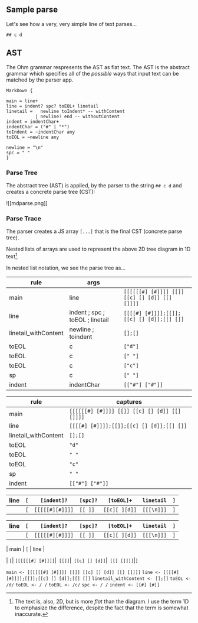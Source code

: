 ## Sample parse
Let's see how a very, very simple line of text parses...

`## c d`

## AST

The Ohm grammar respresents the AST as flat text.  The AST is the abstract grammar which specifies all of the *possible* ways that input text can be matched by the parser app.

```
MarkDown {

main = line+
line = indent? spc? toEOL+ linetail
linetail =   newline toIndent* -- withContent
           | newline? end -- withoutContent
indent = indentChar+
indentChar = ("#" | "*")
toIndent = ~indentChar any
toEOL = ~newline any

newline = "\n"
spc = " "
}
```

### Parse Tree

The abstract tree (AST) is applied, by the parser to the string `## c d` and creates a concrete parse tree (CST):


![[mdparse.png]]

### Parse Trace
The parser creates a JS array `[...]` that is the final CST (concrete parse tree).

Nested lists of arrays are used to represent the above 2D tree diagram in 1D text[^1d].

[^1d]: The text is, also, 2D, but is more *flat* than the diagram.  I use the term 1D to emphasize the difference, despite the fact that the term is somewhat inaccurate.

In nested list notation, we see the parse tree as...

| rule | args | |
| ---- | ---- | -------------------------------------------- |
| main | line | `[[[[[[#] [#]]]] [[]] [[c] [] [d]] [[] []]]]` |
| line | indent ; spc ; toEOL ; linetail | `[[[[#] [#]]]];[[]];[[c] [] [d]];[[] []]` |
| linetail_withContent | newline ; toindent | `[];[]` |
| toEOL | c | `["d"]` |
| toEOL | c | `[" "]` |
| toEOL | c | `["c"]` |
| sp | c | `[" "]` |
| indent | indentChar | `[["#"] ["#"]]` |




| rule | captures |
| ---- | -------------------------------------------- |
| main | `[[[[[[#] [#]]]] [[]] [[c] [] [d]] [[] []]]]` |
| line | `[[[[#] [#]]]];[[]];[[c] [] [d]];[[] []]` |
| linetail_withContent | `[];[]` |
| toEOL | `"d"` |
| toEOL | `" "` |
| toEOL | `"c"` |
| sp | `" "` |
| indent | `[["#"] ["#"]]` |


| line | `[` | `[indent]?`       | `[spc]?` | `[toEOL]+`    | `linetail` | `]` |
| ---- | --- | ---------------- | -------- | ------------- | ---------- | --- |
|      |  `[`  |  `[[[[[#][#]]]]` | `[[ ]]`  | `[[c][ ][d]]` | `[[[\n]]]` | `]`     |

| line | `[` | `[indent]?`       | `[spc]?` | `[toEOL]+`    | `linetail` | `]` |
| ---- | --- | ---------------- | -------- | ------------- | ---------- | --- |
|      |  `[`  |  `[[[[[#][#]]]]` | `[[ ]]`  | `[[c][ ][d]]` | `[[[\n]]]` | `]`     |

| main | `[` | line |

| `[`| `[[[[[[#] [#]]]]`|` [[]]`|` [[c] [] [d]]`|` [[] []]]]`|`]`





`main <- [[[[[[#] [#]]]] [[]] [[c] [] [d]] [[] []]]]`
`line <- [[[[#] [#]]]];[[]];[[c] [] [d]];[[] []]`
`linetail_withContent <- [];[]`
`toEOL <- /d/`
`toEOL <- / /`
`toEOL <- /c/`
`spc <- / /`
`indent <- [[#] [#]]`


